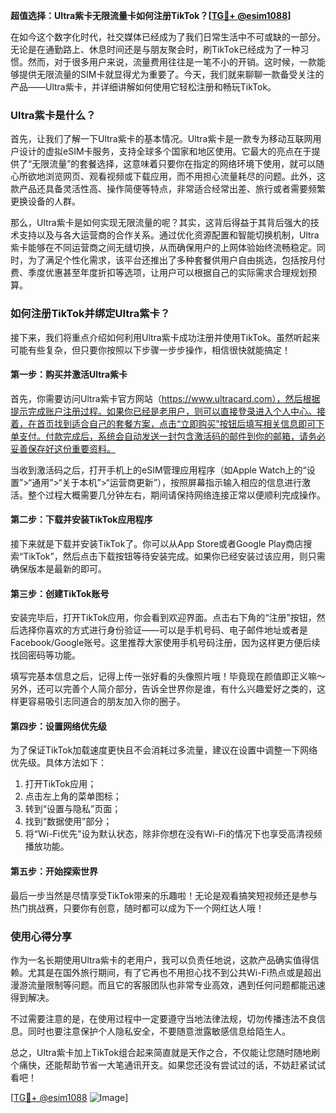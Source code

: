 **超值选择：Ultra紫卡无限流量卡如何注册TikTok？[[TG💪+ @esim1088](https://t.me/s/esim1088)]**

在如今这个数字化时代，社交媒体已经成为了我们日常生活中不可或缺的一部分。无论是在通勤路上、休息时间还是与朋友聚会时，刷TikTok已经成为了一种习惯。然而，对于很多用户来说，流量费用往往是一笔不小的开销。这时候，一款能够提供无限流量的SIM卡就显得尤为重要了。今天，我们就来聊聊一款备受关注的产品——Ultra紫卡，并详细讲解如何使用它轻松注册和畅玩TikTok。

### Ultra紫卡是什么？

首先，让我们了解一下Ultra紫卡的基本情况。Ultra紫卡是一款专为移动互联网用户设计的虚拟eSIM卡服务，支持全球多个国家和地区使用。它最大的亮点在于提供了“无限流量”的套餐选择，这意味着只要你在指定的网络环境下使用，就可以随心所欲地浏览网页、观看视频或下载应用，而不用担心流量耗尽的问题。此外，这款产品还具备灵活性高、操作简便等特点，非常适合经常出差、旅行或者需要频繁更换设备的人群。

那么，Ultra紫卡是如何实现无限流量的呢？其实，这背后得益于其背后强大的技术支持以及与各大运营商的合作关系。通过优化资源配置和智能切换机制，Ultra紫卡能够在不同运营商之间无缝切换，从而确保用户的上网体验始终流畅稳定。同时，为了满足个性化需求，该平台还推出了多种套餐供用户自由挑选，包括按月付费、季度优惠甚至年度折扣等选项，让用户可以根据自己的实际需求合理规划预算。

### 如何注册TikTok并绑定Ultra紫卡？

接下来，我们将重点介绍如何利用Ultra紫卡成功注册并使用TikTok。虽然听起来可能有些复杂，但只要你按照以下步骤一步步操作，相信很快就能搞定！

#### 第一步：购买并激活Ultra紫卡

首先，你需要访问Ultra紫卡官方网站（https://www.ultracard.com），然后根据提示完成账户注册过程。如果你已经是老用户，则可以直接登录进入个人中心。接着，在首页找到适合自己的套餐方案，点击“立即购买”按钮后填写相关信息即可下单支付。付款完成后，系统会自动发送一封包含激活码的邮件到你的邮箱，请务必妥善保存好这份重要资料。

当收到激活码之后，打开手机上的eSIM管理应用程序（如Apple Watch上的“设置”>“通用”>“关于本机”>“运营商更新”），按照屏幕指示输入相应的信息进行激活。整个过程大概需要几分钟左右，期间请保持网络连接正常以便顺利完成操作。

#### 第二步：下载并安装TikTok应用程序

接下来就是下载并安装TikTok了。你可以从App Store或者Google Play商店搜索“TikTok”，然后点击下载按钮等待安装完成。如果你已经安装过该应用，则只需确保版本是最新的即可。

#### 第三步：创建TikTok账号

安装完毕后，打开TikTok应用，你会看到欢迎界面。点击右下角的“注册”按钮，然后选择你喜欢的方式进行身份验证——可以是手机号码、电子邮件地址或者是Facebook/Google账号。这里推荐大家使用手机号码注册，因为这样更方便后续找回密码等功能。

填写完基本信息之后，记得上传一张好看的头像照片哦！毕竟现在颜值即正义嘛～另外，还可以完善个人简介部分，告诉全世界你是谁，有什么兴趣爱好之类的，这样更容易吸引志同道合的朋友加入你的圈子。

#### 第四步：设置网络优先级

为了保证TikTok加载速度更快且不会消耗过多流量，建议在设置中调整一下网络优先级。具体方法如下：

1. 打开TikTok应用；
2. 点击左上角的菜单图标；
3. 转到“设置与隐私”页面；
4. 找到“数据使用”部分；
5. 将“Wi-Fi优先”设为默认状态，除非你想在没有Wi-Fi的情况下也享受高清视频播放功能。

#### 第五步：开始探索世界

最后一步当然是尽情享受TikTok带来的乐趣啦！无论是观看搞笑短视频还是参与热门挑战赛，只要你有创意，随时都可以成为下一个网红达人哦！

### 使用心得分享

作为一名长期使用Ultra紫卡的老用户，我可以负责任地说，这款产品确实值得信赖。尤其是在国外旅行期间，有了它再也不用担心找不到公共Wi-Fi热点或是超出漫游流量限制等问题。而且它的客服团队也非常专业高效，遇到任何问题都能迅速得到解决。

不过需要注意的是，在使用过程中一定要遵守当地法律法规，切勿传播违法不良信息。同时也要注意保护个人隐私安全，不要随意泄露敏感信息给陌生人。

总之，Ultra紫卡加上TikTok组合起来简直就是天作之合，不仅能让您随时随地刷个痛快，还能帮助节省一大笔通讯开支。如果您还没有尝试过的话，不妨赶紧试试看吧！

[[TG💪+ @esim1088](https://t.me/s/esim1088) ![Image](https://i.postimg.cc/4NQfJmqS/Snipaste-2025-05-13-00-14-12.png)]